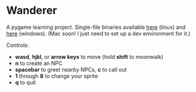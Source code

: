 Wanderer
================

A pygame learning project. Single-file binaries available [here](https://dl.dropbox.com/u/13951537/wanderer/binaries/wanderer-linux) (linux) and [here](https://dl.dropbox.com/u/13951537/wanderer/binaries/wanderer-windows.exe) (windows). (Mac soon! I just need to set up a dev environment for it.)

Controls:

 * **wasd**, **hjkl**, or **arrow keys** to move (hold **shift** to moonwalk)
 * **n** to create an NPC
 * **spacebar** to greet nearby NPCs, **c** to call out
 * **1** through **8** to change your sprite
 * **q** to quit
